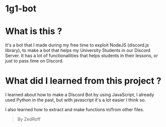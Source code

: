 # 1g1-bot

# What is this ?

<p>It's a bot that I made during my free time to exploit NodeJS (discord.js library), to make a bot that helps my University Students in our Discord Server. It has a lot of functionallities that helps students in their lessons, or just to pass time on Discord.</p>

# What did I learned from this project ?

<p>I learned about how to make a Discord Bot by using JavaScript, I already used Python in the past, but with javascript it's a lot easier I think so.</p>
<p>I also learned how to extract and make functions in/from other files.</p>

<blockquote>By ZedRoff</blockquote>
